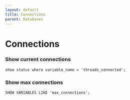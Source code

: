 ```yaml
---
layout: default
title: Connections
parent: Databases
---
```


# Connections

### Show current connections
```show status where variable_name = 'threads_connected';```

### Show max connections
```SHOW VARIABLES LIKE 'max_connections'; ```
